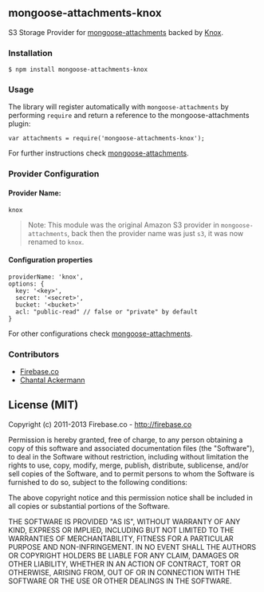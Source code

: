 ## mongoose-attachments-knox

S3 Storage Provider for [mongoose-attachments](https://github.com/firebaseco/mongoose-attachments) backed by [Knox](https://github.com/LearnBoost/knox).

### Installation

    $ npm install mongoose-attachments-knox

### Usage

The library will register automatically with `mongoose-attachments` by performing `require` and
return a reference to the mongoose-attachments plugin:

    var attachments = require('mongoose-attachments-knox');

For further instructions check [mongoose-attachments](https://github.com/firebaseco/mongoose-attachments).

### Provider Configuration
#### Provider Name:

    knox

> Note: This module was the original Amazon S3 provider in `mongoose-attachments`, back then the provider name was just `s3`, it was now renamed to `knox`.

#### Configuration properties

    providerName: 'knox',
    options: {
      key: '<key>',
      secret: '<secret>',
      bucket: '<bucket>'
      acl: "public-read" // false or "private" by default
    }

For other configurations check [mongoose-attachments](https://github.com/firebaseco/mongoose-attachments).

### Contributors

* [Firebase.co](https://github.com/firebaseco)
* [Chantal Ackermann](https://github.com/nuarhu)

## License (MIT)

Copyright (c) 2011-2013 Firebase.co - http://firebase.co

Permission is hereby granted, free of charge, to any person obtaining a copy of this software and associated documentation files (the "Software"), to deal in the Software without restriction, including without limitation the rights to use, copy, modify, merge, publish, distribute, sublicense, and/or sell copies of the Software, and to permit persons to whom the Software is furnished to do so, subject to the following conditions:

The above copyright notice and this permission notice shall be included in all copies or substantial portions of the Software.

THE SOFTWARE IS PROVIDED "AS IS", WITHOUT WARRANTY OF ANY KIND, EXPRESS OR IMPLIED, INCLUDING BUT NOT LIMITED TO THE WARRANTIES OF MERCHANTABILITY, FITNESS FOR A PARTICULAR PURPOSE AND NON-INFRINGEMENT. IN NO EVENT SHALL THE AUTHORS OR COPYRIGHT HOLDERS BE LIABLE FOR ANY CLAIM, DAMAGES OR OTHER LIABILITY, WHETHER IN AN ACTION OF CONTRACT, TORT OR OTHERWISE, ARISING FROM, OUT OF OR IN CONNECTION WITH THE SOFTWARE OR THE USE OR OTHER DEALINGS IN THE SOFTWARE.

